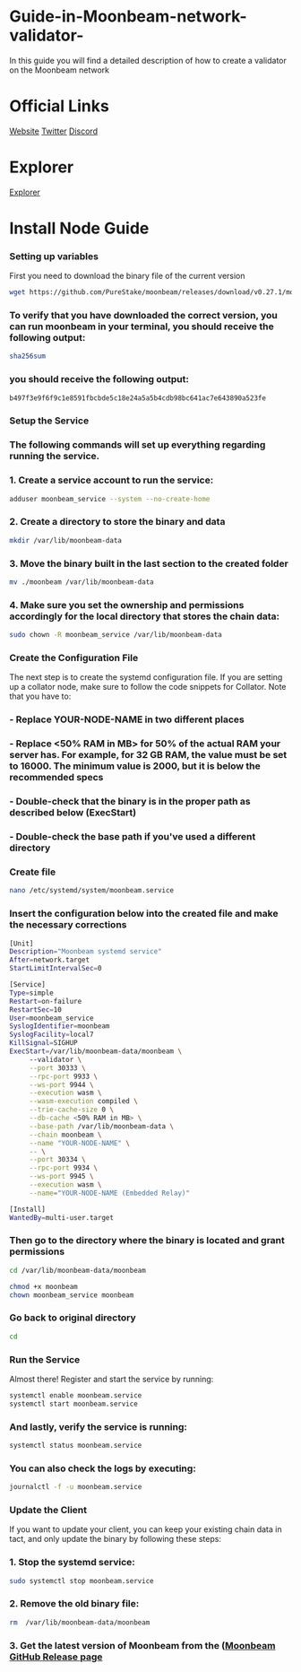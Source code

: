 # Guide-in-Moonbeam-network-validator-
In this guide you will find a detailed description of how to create a validator on the Moonbeam network 
# Official Links
[Website](https://moonbeam.network/) [Twitter](https://twitter.com/MoonbeamNetwork) [Discord](https://discord.gg/moonbeam)

# Explorer
[Explorer](https://telemetry.polkadot.io/#list/0xfe58ea77779b7abda7da4ec526d14db9b1e9cd40a217c34892af80a9b332b76d)
# Install Node Guide 
### Setting up variables
First you need to download the binary file of the current version
```bash
wget https://github.com/PureStake/moonbeam/releases/download/v0.27.1/moonbeam
```
### To verify that you have downloaded the correct version, you can run  moonbeam in your terminal, you should receive the following output:
```bash
sha256sum
```
### you should receive the following output:
```bash
b497f3e9f6f9c1e8591fbcbde5c18e24a5a5b4cdb98bc641ac7e643890a523fe
```


### Setup the Service

### The following commands will set up everything regarding running the service.

### 1. Create a service account to run the service:
```bash
adduser moonbeam_service --system --no-create-home
```
### 2. Create a directory to store the binary and data
```bash
mkdir /var/lib/moonbeam-data
```
### 3. Move the binary built in the last section to the created folder
```bash
mv ./moonbeam /var/lib/moonbeam-data
```
### 4. Make sure you set the ownership and permissions accordingly for the local directory that stores the chain data:
```bash
sudo chown -R moonbeam_service /var/lib/moonbeam-data
```
### Create the Configuration File
The next step is to create the systemd configuration file. If you are setting up a collator node, make sure to follow the code snippets for Collator. Note that you have to:
   ### -  Replace YOUR-NODE-NAME in two different places
   ### -  Replace <50% RAM in MB> for 50% of the actual RAM your server has. For example, for 32 GB RAM, the value must be set to 16000. The minimum value is 2000, but          it is below the recommended specs
   ### -  Double-check that the binary is in the proper path as described below (ExecStart)
   ### -  Double-check the base path if you've used a different directory
 
### Create file 
```bash
nano /etc/systemd/system/moonbeam.service
```
### Insert the configuration below into the created file and make the necessary corrections
```bash
[Unit]
Description="Moonbeam systemd service"
After=network.target
StartLimitIntervalSec=0

[Service]
Type=simple
Restart=on-failure
RestartSec=10
User=moonbeam_service
SyslogIdentifier=moonbeam
SyslogFacility=local7
KillSignal=SIGHUP
ExecStart=/var/lib/moonbeam-data/moonbeam \
     --validator \
     --port 30333 \
     --rpc-port 9933 \
     --ws-port 9944 \
     --execution wasm \
     --wasm-execution compiled \
     --trie-cache-size 0 \
     --db-cache <50% RAM in MB> \
     --base-path /var/lib/moonbeam-data \
     --chain moonbeam \
     --name "YOUR-NODE-NAME" \
     -- \
     --port 30334 \
     --rpc-port 9934 \
     --ws-port 9945 \
     --execution wasm \
     --name="YOUR-NODE-NAME (Embedded Relay)"

[Install]
WantedBy=multi-user.target
```
### Then go to the directory where the binary is located and grant permissions
```bash
cd /var/lib/moonbeam-data/moonbeam
```
```bash
chmod +x moonbeam
chown moonbeam_service moonbeam
```
### Go back to original directory
```bash
cd 
```
### Run the Service
Almost there! Register and start the service by running:
```bash
systemctl enable moonbeam.service
systemctl start moonbeam.service
```
### And lastly, verify the service is running:
```bash
systemctl status moonbeam.service
```
### You can also check the logs by executing:
```bash
journalctl -f -u moonbeam.service
```
### Update the Client
If you want to update your client, you can keep your existing chain data in tact, and only update the binary by following these steps:
### 1. Stop the systemd service:
```bash
sudo systemctl stop moonbeam.service
```
### 2. Remove the old binary file:
```bash
rm  /var/lib/moonbeam-data/moonbeam
```
### 3. Get the latest version of Moonbeam from the ([Moonbeam GitHub Release page](https://github.com/PureStake/moonbeam/releases/)
























